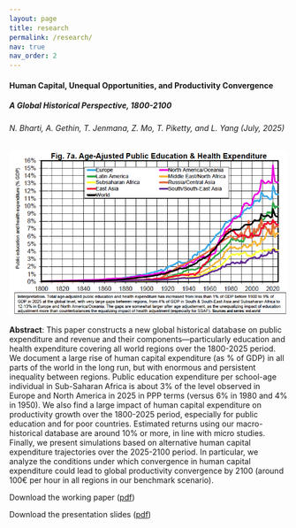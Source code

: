```yaml
---
layout: page
title: research
permalink: /research/
nav: true
nav_order: 2
---
```


#### Human Capital, Unequal Opportunities, and Productivity Convergence

##### A Global Historical Perspective, 1800-2100

###### N. Bharti, A. Gethin, T. Jenmana, Z. Mo, T. Piketty, and L. Yang (July, 2025)

<p align="center">
    <img src="/assets/img/fig7a.jpg" alt="Age-adjusted public education and health expenditure" width="600" />
</p>

**Abstract**: This paper constructs a new global historical database on public expenditure and revenue and their components—particularly education and health expenditure covering all world regions over the 1800-2025 period. We document a large rise of human capital expenditure (as % of GDP) in all parts of the world in the long run, but with enormous and persistent inequality between regions. Public education expenditure per school-age individual in Sub-Saharan Africa is about 3% of the level observed in Europe and North America in 2025 in PPP terms (versus 6% in 1980 and 4% in 1950). We also find a large impact of human capital expenditure on productivity growth over the 1800-2025 period, especially for public education and for poor countries. Estimated returns using our macro-historical database are around 10% or more, in line with micro studies. Finally, we present simulations based on alternative human capital expenditure trajectories over the 2025-2100 period. In particular, we analyze the conditions under which convergence in human capital expenditure could lead to global productivity convergence by 2100 (around 100€ per hour in all regions in our benchmark scenario).

Download the working paper ([pdf](https://wid.world/document/human-capital-unequal-opportunities-and-productivity-convergence-a-global-historical-perspective-1800-2100-world-inequality-lab-working-paper-2025-15/))

Download the presentation slides ([pdf](/assets/pdf/Bhartietal2025Slides.pdf))
